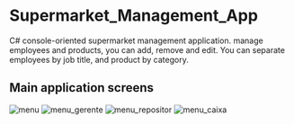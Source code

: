 # Supermarket_Management_App
C# console-oriented supermarket management application. manage employees and products, you can add, remove and edit. You can separate employees by job title, and product by category.

## Main application screens

![menu](https://user-images.githubusercontent.com/97759282/185693312-f1926c30-02df-4f23-ac69-06fc8225fbc8.png)
![menu_gerente](https://user-images.githubusercontent.com/97759282/185693360-4fd47c8c-1f18-4007-b1e3-75a1c4940a93.png)
![menu_repositor](https://user-images.githubusercontent.com/97759282/185693371-15cf4ec2-9911-4e90-b6bd-3687f4c52781.png)
![menu_caixa](https://user-images.githubusercontent.com/97759282/185693343-2e65aa8e-486c-48f6-b71c-a6ccbe0672a1.png)
